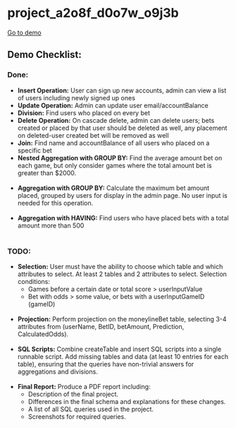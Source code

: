 # project_a2o8f_d0o7w_o9j3b

[Go to demo](https://www.students.cs.ubc.ca/~yukiny/main.php)

## Demo Checklist:

### Done:
- **Insert Operation:** User can sign up new accounts, admin can view a list of users including newly signed up ones
- **Update Operation:** Admin can update user email/accountBalance
- **Division:** Find users who placed on every bet
- **Delete Operation:** On cascade delete, admin can delete users; bets created or placed by that user should be deleted as well, any placement on deleted-user created bet will be removed as well
- **Join:** Find name and accountBalance of all users who placed on a specific bet
- **Nested Aggregation with GROUP BY:** Find the average amount bet on each game, but only consider games where the total amount bet is greater than $2000.<br><br>
- **Aggregation with GROUP BY:** Calculate the maximum bet amount placed, grouped by users for display in the admin page. No user input is needed for this operation.<br><br>
- **Aggregation with HAVING:** Find users who have placed bets with a total amount more than 500<br><br>



### TODO:
- **Selection:** User must have the ability to choose which table and which attributes to select. At least 2 tables and 2 attributes to select. Selection conditions:
    - Games before a certain date or total score > userInputValue
    - Bet with odds > some value, or bets with a userInputGameID (gameID)<br><br>
- **Projection:** Perform projection on the moneylineBet table, selecting 3-4 attributes from (userName, BetID, betAmount, Prediction, CalculatedOdds).<br><br>
- **SQL Scripts:** Combine createTable and insert SQL scripts into a single runnable script. Add missing tables and data (at least 10 entries for each table), ensuring that the queries have non-trivial answers for aggregations and divisions.<br><br>
- **Final Report:** Produce a PDF report including:
    - Description of the final project.
    - Differences in the final schema and explanations for these changes.
    - A list of all SQL queries used in the project.
    - Screenshots for required queries.


